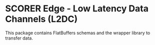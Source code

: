 # SCORER Edge - Low Latency Data Channels (L2DC)

This package contains FlatBuffers schemas and the wrapper library to transfer data.
